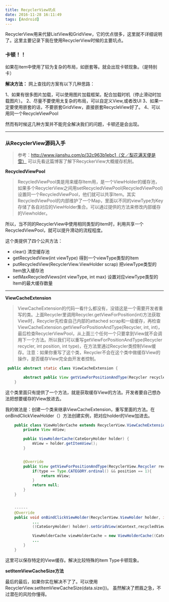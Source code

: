 ```yaml
---
title: RecyclerView坑点
date: 2016-11-28 16:11:49
tags: [Android]
---
```

RecyclerView用来代替ListView和GridView，它的优点很多，这里就不详细说明了。这里主要记录下我在使用RecyclerView时候的主要坑点。

### 卡顿！！

如果在item中使用了较为复杂的布局，如嵌套等。就会出现卡顿现象。（是特别卡）

**解决方法：**
网上查找的方案有以下几种思路：

1、如果有很多图片加载，可以使用图片加载框架。配合加载时机（停止滑动时加载图片）。
2、尽量不要使用太复杂的布局，可以自定义View,或者改UI
3、如果一定要使用嵌套的话，不要嵌套GridView，直接嵌套RecycleView好了。
4、可以用同一个RecycleViewPool

然而有时候这几种方案并不能完全解决我们的问题，卡顿还是会出现。

<!-- more -->  

----

### 从RecyclerView源码入手
>参考：http://www.jianshu.com/p/32c963b1ebc1（文／梨花满天便是雪）
可以先看这篇博客了解下RecyckerView大概缓存机制。

**RecycledViewPool**
>RecycledViewPool类是用来缓存Item用，是一个ViewHolder的缓存池，如果多个RecyclerView之间用setRecycledViewPool(RecycledViewPool)设置同一个RecycledViewPool，他们就可以共享Item。其实RecycledViewPool的内部维护了一个Map，里面以不同的viewType为Key存储了各自对应的ViewHolder集合。可以通过提供的方法来修改内部缓存的Viewholder。

所以，当不同的RecyclerView中使用相同类型的item时，利用共享一个RecycledViewPool，就可以提升滑动的流程程度。

这个类提供了四个公共方法：
- clear()  清空缓存池
- getRecycledView(int viewType)  得到一个viewType类型的Item
- putRecycledView(RecyclerView.ViewHolder scrap)  把viewType类型的Item放入缓存池
- setMaxRecycledViews(int viewType, int max)  设置对应viewType类型的Item的最大缓存数量

----

**ViewCacheExtension**
>ViewCacheExtension的代码一看什么都没有，没错这是一个需要开发者重写的类。上面Recycler里调用Recycler.getViewForPosition(int)方法获取View时，Recycler先检查自己内部的attached scrap和一级缓存，再检查ViewCacheExtension.getViewForPositionAndType(Recycler, int, int)，最后检查RecyclerViewPool，从上面三个任何一个只要拿到View就不会调用下一个方法。所以我们可以重写getViewForPositionAndType(Recycler recycler, int position, int type)，在方法里通过Recycler类控制View缓存。注意：如果你重写了这个类，Recycler不会在这个类中做缓存View的操作，是否缓存View完全由开发者控制。

```java
 public abstract static class ViewCacheExtension {

        abstract public View getViewForPositionAndType(Recycler recycler, int position, int type);
    }
```

这个类里面只有提供了一个方法，就是获取缓存View的方法。开发者要自己想办法把想要缓存的View放进去。

我的做法是：创建一个类来继承ViewCacheExtension，重写里面的方法。在onBindClickViewHolder（）方法创建实例，把对应holder的View加进去。

```java
    public class ViewHolderCache extends RecyclerView.ViewCacheExtension{
        private View mView;

        public ViewHolderCache(CateGoryHolder holder) {
            mView = holder.getItemView();
        }


        @Override
        public View getViewForPositionAndType(RecyclerView.Recycler recycler, int position, int type) {
            if(type == Type.CATEGORY.ordinal() && position == 1){
                return mView;
            }
            return null;
        }
    }


    ------
    @Override
    public void onBindClickViewHolder(RecyclerView.ViewHolder holder, int position) {
            ...
            ((CateGoryHolder) holder).setGridView(mContext,recycledViewPool, mCategoryList);

            ViewHolderCache viewHolderCache = new ViewHolderCache((CateGoryHolder)holder);
            ...
        }
    }

```


这里可以保存特定的View缓存。解决比较特殊的item Type卡顿现象。

**setItemViewCacheSize方法**

最后的最后，如果你实在解决不了了。可以使用RecyclerView.setItemViewCacheSize(data.size())。
虽然解决了燃眉之急，不过潜在的风险你懂得。














